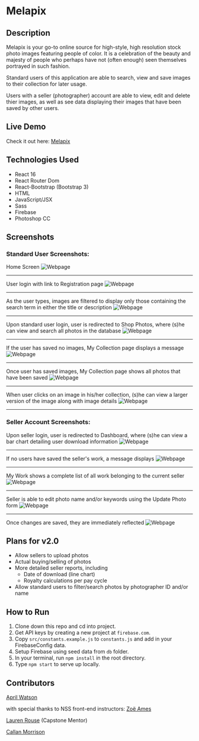 # Melapix

## Description
Melapix is your go-to online source for high-style, high resolution stock photo images featuring people of color. It is a celebration of the beauty and majesty of people who perhaps have not (often enough) seen themselves portrayed in such fashion.

Standard users of this application are able to search, view and save images to their collection for later usage.

Users with a seller (photographer) account are able to view, edit and delete thier images, as well as see data displaying their images that have been saved by other users.

## Live Demo
Check it out here: [Melapix](https://aw-melapix.firebaseapp.com)

## Technologies Used
- React 16
- React Router Dom
- React-Bootstrap (Bootstrap 3)
- HTML
- JavaScript/JSX
- Sass
- Firebase
- Photoshop CC

## Screenshots

### Standard User Screenshots:
Home Screen
![Webpage](https://raw.githubusercontent.com/aprilrochelle/melapix/master/screens/melapixHome.png)

____

User login with link to Registration page
![Webpage](https://raw.githubusercontent.com/aprilrochelle/melapix/master/screens/melapixLogin.png)

____

As the user types, images are filtered to display only those containing the search term in either the title or description
![Webpage](https://raw.githubusercontent.com/aprilrochelle/melapix/master/screens/melapixSearch.png)

____

Upon standard user login, user is redirected to Shop Photos, where (s)he can view and search all photos in the database
![Webpage](https://raw.githubusercontent.com/aprilrochelle/melapix/master/screens/melapixAllPics.png)

____

If the user has saved no images, My Collection page displays a message
![Webpage](https://raw.githubusercontent.com/aprilrochelle/melapix/master/screens/melapixNoSaved.png)

____

Once user has saved images, My Collection page shows all photos that have been saved
![Webpage](https://raw.githubusercontent.com/aprilrochelle/melapix/master/screens/melapixUserPics.png)

____

When user clicks on an image in his/her collection, (s)he can view a larger version of the image along with image details
![Webpage](https://raw.githubusercontent.com/aprilrochelle/melapix/master/screens/melapixSingleImg.png)

____

### Seller Account Screenshots:
Upon seller login, user is redirected to Dashboard, where (s)he can view a bar chart detailing user download information
![Webpage](https://raw.githubusercontent.com/aprilrochelle/melapix/master/screens/melapixDash.png)

____

If no users have saved the seller's work, a message displays
![Webpage](https://raw.githubusercontent.com/aprilrochelle/melapix/master/screens/melapixNoFav.png)

____

My Work shows a complete list of all work belonging to the current seller
![Webpage](https://raw.githubusercontent.com/aprilrochelle/melapix/master/screens/melapixPhotogWork.png)

____

Seller is able to edit photo name and/or keywords using the Update Photo form
![Webpage](https://raw.githubusercontent.com/aprilrochelle/melapix/master/screens/melapixEditPhoto.png)

____

Once changes are saved, they are immediately reflected
![Webpage](https://raw.githubusercontent.com/aprilrochelle/melapix/master/screens/melapixPicUpdated.png)

## Plans for v2.0
- Allow sellers to upload photos
- Actual buying/selling of photos
- More detailed seller reports, including
  - Date of download (line chart)
  - Royalty calculations per pay cycle
- Allow standard users to filter/search photos by photographer ID and/or name

## How to Run
1. Clone down this repo and cd into project.
2. Get API keys by creating a new project at `firebase.com`.
3. Copy `src/constants.example.js` to `constants.js` and add in your FirebaseConfig data.
4. Setup Firebase using seed data from `db` folder.
4. In your terminal, run `npm install` in the root directory.
5. Type `npm start` to serve up locally.

## Contributors
[April Watson](https://github.com/aprilrochelle)

with special thanks to NSS front-end instructors:
[Zoë Ames](https://github.com/zoeames)

[Lauren Rouse](https://github.com/rousell) (Capstone Mentor)

[Callan Morrison](https://github.com/morecallan)
